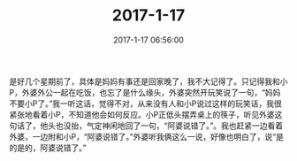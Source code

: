 ﻿---
title: "2017-1-17"
date: 2017-1-17 06:56:00
tags:
categories: 爸爸
---
是好几个星期前了，具体是妈妈有事还是回家晚了，我不大记得了。只记得我和小P，外婆外公一起在吃饭，也忘了是什么缘头，外婆突然开玩笑说了一句，“妈妈不要小P了。”我一听这话，觉得不对，从来没有人和小P说过这样的玩笑话，我很紧张地看着小P，不知道他会如何反应。小P正低头摆弄桌上的筷子，听见外婆这句话了，他头也没抬，气定神闲地回了一句，“阿婆说错了。”。我也赶紧一边看着外婆，一边附和小P，“阿婆说错了。”外婆听我俩这么一说，好像也明白了，说“是的是的，阿婆说错了。”